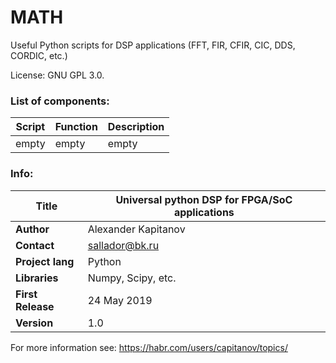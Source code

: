 # MATH

Useful Python scripts for DSP applications (FFT, FIR, CFIR, CIC, DDS, CORDIC, etc.)

License: GNU GPL 3.0.

### List of components:

| **Script**            | Function | Description |
| -- | -- | -- |
| empty          | empty             | empty |

### Info:

| **Title**         | Universal python DSP for FPGA/SoC applications |
| -- | -- |
| **Author**        | Alexander Kapitanov                            |
| **Contact**       | sallador@bk.ru                                 |
| **Project lang**  | Python                                         |
| **Libraries**     | Numpy, Scipy, etc.                             |
| **First Release** | 24 May 2019                                    |
| **Version**       | 1.0                                            |

For more information see: https://habr.com/users/capitanov/topics/
